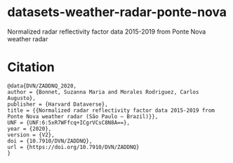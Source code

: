 # datasets-weather-radar-ponte-nova
Normalized radar reflectivity factor data 2015-2019 from Ponte Nova weather radar


# Citation
```
@data{DVN/ZADDNQ_2020,
author = {Bonnet, Suzanna Maria and Morales Rodriguez, Carlos Augusto},
publisher = {Harvard Dataverse},
title = {{Normalized radar reflectivity factor data 2015-2019 from Ponte Nova weather radar (São Paulo – Brazil)}},
UNF = {UNF:6:5xR7WFfcq+ICgrVCsC8N8A==},
year = {2020},
version = {V2},
doi = {10.7910/DVN/ZADDNQ},
url = {https://doi.org/10.7910/DVN/ZADDNQ}
}
```
